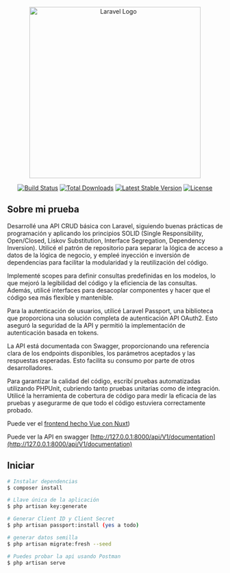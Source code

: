 <p align="center"><a href="https://laravel.com" target="_blank"><img src="https://raw.githubusercontent.com/laravel/art/master/logo-lockup/5%20SVG/2%20CMYK/1%20Full%20Color/laravel-logolockup-cmyk-red.svg" width="400" alt="Laravel Logo"></a></p>

<p align="center">
<a href="https://github.com/laravel/framework/actions"><img src="https://github.com/laravel/framework/workflows/tests/badge.svg" alt="Build Status"></a>
<a href="https://packagist.org/packages/laravel/framework"><img src="https://img.shields.io/packagist/dt/laravel/framework" alt="Total Downloads"></a>
<a href="https://packagist.org/packages/laravel/framework"><img src="https://img.shields.io/packagist/v/laravel/framework" alt="Latest Stable Version"></a>
<a href="https://packagist.org/packages/laravel/framework"><img src="https://img.shields.io/packagist/l/laravel/framework" alt="License"></a>
</p>

## Sobre mi prueba

Desarrollé una API CRUD básica con Laravel, siguiendo buenas prácticas de programación y aplicando los principios SOLID (Single Responsibility, Open/Closed, Liskov Substitution, Interface Segregation, Dependency Inversion). Utilicé el patrón de repositorio para separar la lógica de acceso a datos de la lógica de negocio, y empleé inyección e inversión de dependencias para facilitar la modularidad y la reutilización del código.

Implementé scopes para definir consultas predefinidas en los modelos, lo que mejoró la legibilidad del código y la eficiencia de las consultas. Además, utilicé interfaces para desacoplar componentes y hacer que el código sea más flexible y mantenible.

Para la autenticación de usuarios, utilicé Laravel Passport, una biblioteca que proporciona una solución completa de autenticación API OAuth2. Esto aseguró la seguridad de la API y permitió la implementación de autenticación basada en tokens.

La API está documentada con Swagger, proporcionando una referencia clara de los endpoints disponibles, los parámetros aceptados y las respuestas esperadas. Esto facilita su consumo por parte de otros desarrolladores.

Para garantizar la calidad del código, escribí pruebas automatizadas utilizando PHPUnit, cubriendo tanto pruebas unitarias como de integración. Utilicé la herramienta de cobertura de código para medir la eficacia de las pruebas y asegurarme de que todo el código estuviera correctamente probado.

Puede ver el [frontend hecho Vue con Nuxt](https://github.com/mauroaicode/userCrudFrontNuxtVuetify))

Puede ver la API en swagger [http://127.0.0.1:8000/api/V1/documentation](http://127.0.0.1:8000/api/V1/documentation)

## Iniciar

```bash
# Instalar dependencias
$ composer install

# Llave única de la aplicación
$ php artisan key:generate

# Generar Client ID y Client Secret
$ php artisan passport:install (yes a todo)

# generar datos semilla
$ php artisan migrate:fresh --seed

# Puedes probar la api usando Postman
$ php artisan serve

```

